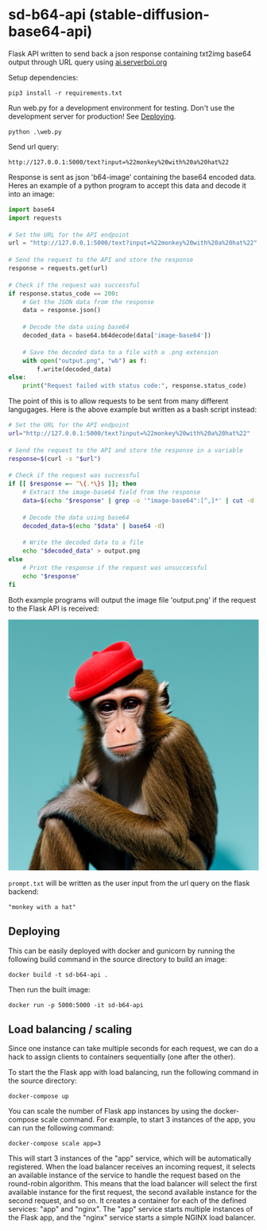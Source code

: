 # sd-b64-api (stable-diffusion-base64-api)

Flask API written to send back a json response containing txt2img base64 output through URL query using [ai.serverboi.org](https://ai.serverboi.org)

Setup dependencies:

```
pip3 install -r requirements.txt
```

Run web.py for a development environment for testing. Don't use the development server for production! See [Deploying](#deploying).

```
python .\web.py
```

Send url query:

```
http://127.0.0.1:5000/text?input=%22monkey%20with%20a%20hat%22
```

Response is sent as json 'b64-image' containing the base64 encoded data. Heres an example of a python program to accept this data and decode it into an image:

```python
import base64
import requests

# Set the URL for the API endpoint
url = "http://127.0.0.1:5000/text?input=%22monkey%20with%20a%20hat%22"

# Send the request to the API and store the response
response = requests.get(url)

# Check if the request was successful
if response.status_code == 200:
    # Get the JSON data from the response
    data = response.json()

    # Decode the data using base64
    decoded_data = base64.b64decode(data['image-base64'])

    # Save the decoded data to a file with a .png extension
    with open("output.png", "wb") as f:
        f.write(decoded_data)
else:
    print("Request failed with status code:", response.status_code)
```

The point of this is to allow requests to be sent from many different langugages. Here is the above example but written as a bash script instead:

```bash
# Set the URL for the API endpoint
url="http://127.0.0.1:5000/text?input=%22monkey%20with%20a%20hat%22"

# Send the request to the API and store the response in a variable
response=$(curl -s "$url")

# Check if the request was successful
if [[ $response =~ ^\{.*\}$ ]]; then
    # Extract the image-base64 field from the response
    data=$(echo "$response" | grep -o '"image-base64":[^,]*' | cut -d ':' -f 2- | tr -d '"')

    # Decode the data using base64
    decoded_data=$(echo "$data" | base64 -d)

    # Write the decoded data to a file
    echo "$decoded_data" > output.png
else
    # Print the response if the request was unsuccessful
    echo "$response"
fi

```

Both example programs will output the image file 'output.png' if the request to the Flask API is received:

![program outputs the image](/static/output.png "decoded base64 image from url query")

`prompt.txt` will be written as the user input from the url query on the flask backend:
```
"monkey with a hat"
```
## Deploying

This can be easily deployed with docker and gunicorn by running the following build command in the source directory to build an image:

```
docker build -t sd-b64-api .
```

Then run the built image:

```
docker run -p 5000:5000 -it sd-b64-api
```
## Load balancing / scaling

Since one instance can take multiple seconds for each request, we can do a hack to assign clients to containers sequentially (one after the other).

To start the the Flask app with load balancing, run the following command in the source directory:

```
docker-compose up
```
You can scale the number of Flask app instances by using the docker-compose scale command. For example, to start 3 instances of the app, you can run the following command:

```
docker-compose scale app=3
```

This will start 3 instances of the "app" service, which will be automatically registered. When the load balancer receives an incoming request, it selects an available instance of the service to handle the request based on the round-robin algorithm. This means that the load balancer will select the first available instance for the first request, the second available instance for the second request, and so on.
It creates a container for each of the defined services: "app" and "nginx". The "app" service starts multiple instances of the Flask app, and the "nginx" service starts a simple NGINX load balancer.

